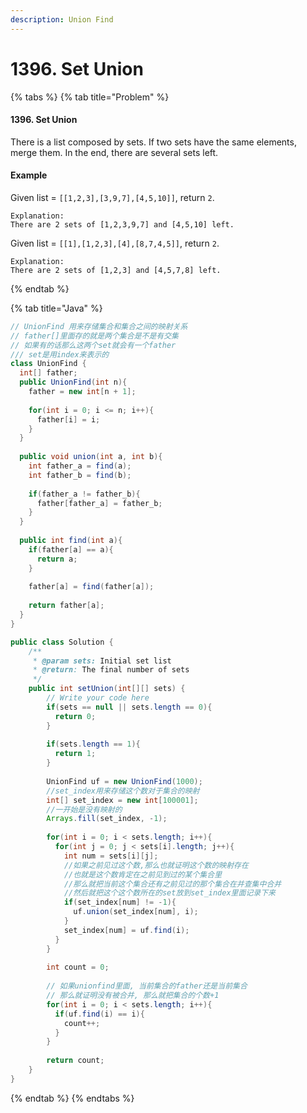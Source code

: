 ```yaml
---
description: Union Find
---
```


# 1396. Set Union

{% tabs %}
{% tab title="Problem" %}
#### 1396. Set Union

There is a list composed by sets. If two sets have the same elements, merge them. In the end, there are several sets left.

#### Example

Given list = `[[1,2,3],[3,9,7],[4,5,10]]`, return `2`.

```text
Explanation:
There are 2 sets of [1,2,3,9,7] and [4,5,10] left.
```

Given list = `[[1],[1,2,3],[4],[8,7,4,5]]`, return `2`.

```text
Explanation:
There are 2 sets of [1,2,3] and [4,5,7,8] left.
```
{% endtab %}

{% tab title="Java" %}
```java
// UnionFind 用来存储集合和集合之间的映射关系
// father[]里面存的就是两个集合是不是有交集
// 如果有的话那么这两个set就会有一个father
/// set是用index来表示的
class UnionFind {
  int[] father;
  public UnionFind(int n){
    father = new int[n + 1];
    
    for(int i = 0; i <= n; i++){
      father[i] = i;
    }
  }
  
  public void union(int a, int b){
    int father_a = find(a);
    int father_b = find(b);
    
    if(father_a != father_b){
      father[father_a] = father_b;
    }
  }
  
  public int find(int a){
    if(father[a] == a){
      return a;
    }
    
    father[a] = find(father[a]);
    
    return father[a];
  } 
}

public class Solution {
    /**
     * @param sets: Initial set list
     * @return: The final number of sets
     */
    public int setUnion(int[][] sets) {
        // Write your code here
        if(sets == null || sets.length == 0){
          return 0;
        }
        
        if(sets.length == 1){
          return 1;
        }
        
        UnionFind uf = new UnionFind(1000);
        //set_index用来存储这个数对于集合的映射
        int[] set_index = new int[100001];
        //一开始是没有映射的
        Arrays.fill(set_index, -1);
        
        for(int i = 0; i < sets.length; i++){
          for(int j = 0; j < sets[i].length; j++){
            int num = sets[i][j];
            //如果之前见过这个数,那么也就证明这个数的映射存在
            //也就是这个数肯定在之前见到过的某个集合里
            //那么就把当前这个集合还有之前见过的那个集合在并查集中合并
            //然后就把这个这个数所在的set放到set_index里面记录下来
            if(set_index[num] != -1){
              uf.union(set_index[num], i);
            }
            set_index[num] = uf.find(i);
          }
        }
        
        int count = 0;
        
        // 如果unionfind里面, 当前集合的father还是当前集合
        // 那么就证明没有被合并, 那么就把集合的个数+1
        for(int i = 0; i < sets.length; i++){
          if(uf.find(i) == i){
            count++;
          }
        }
        
        return count;
    }
}
```
{% endtab %}
{% endtabs %}


